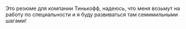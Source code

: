 Это резюме для компании Тинькофф, надеюсь, что меня возьмут на работу по специальности и я буду развиваться там семимильными шагами!
